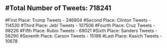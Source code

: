 #Total Number of Tweets: 718241 
---
#First Place: Trump Tweets - 246804
#Second Place: Clinton Tweets - 114530
#Third Place: Jeb! Tweets - 107506
#Fourth Place: Cruz Tweets - 98226
#Fifth Place: Rubio Tweets - 69021
#Sixth Place: Sanders Tweets - 56290
#Seventh Place: Carson Tweets - 15186
#Last Place: Kasich Tweets - 10678
